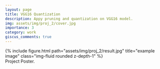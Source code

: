 ```yaml
---
layout: page
title: VGG16 Quantization
description: Appy pruning and quantization on VGG16 model.
img: assets/img/proj_2/cover.jpg
importance: 3
category: work
giscus_comments: true
---
```

<div class="row">
    <div class="col-sm mt-3 mt-md-0">
        {% include figure.html path="assets/img/proj_2/result.jpg" title="example image" class="img-fluid rounded z-depth-1" %}
    </div>
</div>
<div class="caption">
    Project Poster.
</div>
